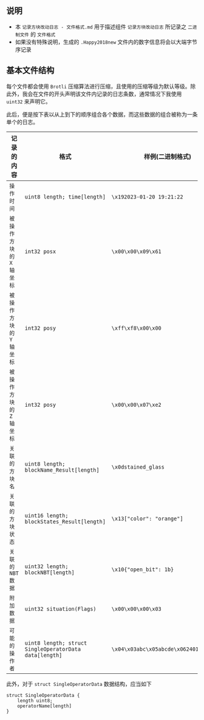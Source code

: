 ## 说明
- 本 `记录方块改动日志 - 文件格式.md` 用于描述组件 `记录方块改动日志` 所记录之 `二进制文件` 的 `文件格式`
- 如果没有特殊说明，生成的 `.Happy2018new` 文件内的数字信息将会以大端字节序记录



## 基本文件结构
每个文件都会使用 `Brotli` 压缩算法进行压缩，且使用的压缩等级为默认等级。除此外，我会在文件的开头声明该文件内记录的日志条数，通常情况下我使用 `uint32` 来声明它。

此后，便是按下表以从上到下的顺序组合各个数据，而这些数据的组合被称为一条单个的日志。

记录的内容|格式|样例(二进制格式)|样例(可读形式)
--|--|--|--
`操作时间`|`uint8 length; time[length]`|`\x192023-01-20 19:21:22`|`2023-01-20 19:21:22`
`被操作方块的 X 轴坐标`|`int32 posx`|`\x00\x00\x09\x61`|`2401`
`被操作方块的 Y 轴坐标`|`int32 posy`|`\xff\xf8\x00\x00`|`-524288`
`被操作方块的 Z 轴坐标`|`int32 posy`|`\x00\x00\x07\xe2`|`2018`
`关联的方块名`|`uint8 length; blockName_Result[length]`|`\x0dstained_glass`|`stained_glass`
`关联的方块状态`|`uint16 length; blockStates_Result[length]`|`\x13["color": "orange"]`|`["color": "orange"]`
`关联的 NBT 数据`|`uint32 length; blockNBT[length]`|`\x10{"open_bit": 1b}`|`{"open_bit": 1b}`
`附加数据`|`uint32 situation(Flags)`|`\x00\x00\x00\x03`|`3`
`可能的操作者`|`uint8 length; struct SingleOperatorData data[length]`|`\x04\x03abc\x05abcde\x062401PT\x02oh`|`[abc, abcde, 2401PT, oh]`

此外，对于 `struct SingleOperatorData` 数据结构，应当如下
```
struct SingleOperatorData {
    length uint8;
    operatorName[length]
}
```